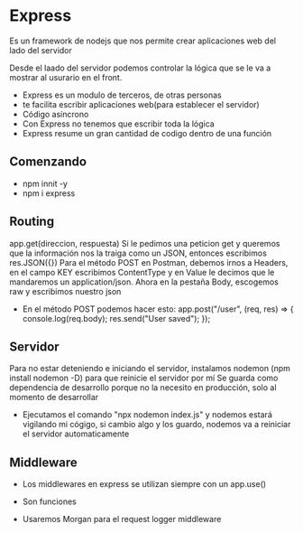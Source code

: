# Express

Es un framework de nodejs que nos permite crear aplicaciones web del lado del servidor

Desde el laado del servidor podemos controlar la lógica que se le va a mostrar al usurario en el front.

- Express es un modulo de terceros, de otras personas
- te facilita escribir aplicaciones web(para establecer el servidor)
- Código asíncrono
- Con Express no tenemos que escribir toda la lógica
- Express resume un gran cantidad de codigo dentro de una función

## Comenzando

- npm innit -y
- npm i express

## Routing

app.get(direccion, respuesta)
Si le pedimos una peticion get y queremos que la información nos la traiga como un JSON, entonces escribimos res.JSON({})
Para el método POST en Postman, debemos irnos a Headers,
en el campo KEY escribimos ContentType y en Value le decimos que le mandaremos un application/json.
Ahora en la pestaña Body, escogemos raw y escribimos nuestro json

- En el método POST podemos hacer esto:
  app.post("/user", (req, res) => {
  console.log(req.body);
  res.send("User saved");
  });

## Servidor

Para no estar deteniendo e iniciando el servidor, instalamos nodemon (npm install nodemon -D) para que reinicie el servidor por mí
Se guarda como dependencia de desarrollo porque no la necesito en producción, solo al momento de desarrollar

- Ejecutamos el comando "npx nodemon index.js" y nodemos estará vigilando mi cógigo, si cambio algo y los guardo, nodemos va a reiniciar el servidor automaticamente

## Middleware

- Los middlewares en express se utilizan siempre con un app.use()

- Son funciones
- Usaremos Morgan para el request logger middleware
